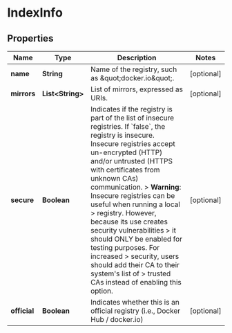 
# IndexInfo

## Properties
Name | Type | Description | Notes
------------ | ------------- | ------------- | -------------
**name** | **String** | Name of the registry, such as \&quot;docker.io\&quot;.  |  [optional]
**mirrors** | **List&lt;String&gt;** | List of mirrors, expressed as URIs.  |  [optional]
**secure** | **Boolean** | Indicates if the registry is part of the list of insecure registries.  If &#x60;false&#x60;, the registry is insecure. Insecure registries accept un-encrypted (HTTP) and/or untrusted (HTTPS with certificates from unknown CAs) communication.  &gt; **Warning**: Insecure registries can be useful when running a local &gt; registry. However, because its use creates security vulnerabilities &gt; it should ONLY be enabled for testing purposes. For increased &gt; security, users should add their CA to their system&#39;s list of &gt; trusted CAs instead of enabling this option.  |  [optional]
**official** | **Boolean** | Indicates whether this is an official registry (i.e., Docker Hub / docker.io)  |  [optional]



